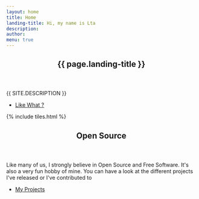 ```yaml
---
layout: home
title: Home
landing-title: Hi, my name is Lta
description:
author:
menu: true
---
```


<!-- Banner -->
<section id="banner" class="major">
    <div class="inner">
    <header class="major">
      <h1>{{ page.landing-title }}</h1>
    </header>
    <div class="content">
      <p style="text-transform: uppercase;">{{ site.description }}</p>
      <ul class="actions">
        <li><a href="#one" class="button next scrolly">Like What ?</a></li>
      </ul>
    </div>
  </div>
</section>

<!-- Main -->
<div id="main">

<!-- One -->
{% include tiles.html %}

<!-- Two -->
<section id="two">
  <div class="inner">
    <header class="major">
      <h2>Open Source</h2>
    </header>
    <p>Like many of us, I strongly believe in Open Source and Free Software. It's
    also a very fun hobby of mine. You can have a look at the different projects
    I've released or I've contributed to</p>
    <ul class="actions">
      <li><a href="projects.html" class="button next">My Projects</a></li>
    </ul>
  </div>
</section>

</div>

